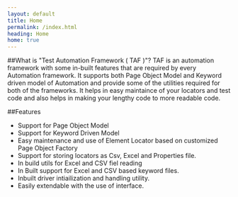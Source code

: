 ```yaml
---
layout: default
title: Home
permalink: /index.html
heading: Home
home: true
---
```

##What is "Test Automation Framework ( TAF )"?
TAF is an automation framework with some in-built features that are required by every Automation framework. 
It supports both Page Object Model and Keyword driven model of Automation and provide some of the utilities required for both of the frameworks.
It helps in easy maintaince of your locators and test code and also helps in making your lengthy code to more readable code.

##Features
<ul>
<li>Support for Page Object Model</li>
<li>Support for Keyword Driven Model</li>
<li>Easy maintenance and use of Element Locator based on customized Page Object Factory</li>
<li>Support for storing locators as Csv, Excel and Properties file.</li>
<li>In build utils for Excel and CSV fiel reading</li>
<li>In Built support for Excel and CSV based keyword files.</li>
<li>Inbuilt driver intiailization and handling utility.</li>
<li>Easily extendable with the use of interface.</li>
</ul>

